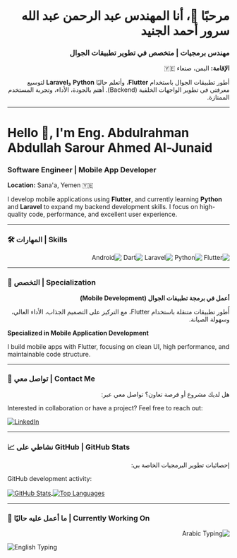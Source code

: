 <!-- 🌍 Arabic Version -->
<h1 dir="rtl">مرحبًا 👋، أنا المهندس عبد الرحمن عبد الله سرور أحمد الجنيد</h1>
<h3 dir="rtl">مهندس برمجيات | متخصص في تطوير تطبيقات الجوال</h3>

<p dir="rtl">
  <strong>الإقامة:</strong> اليمن، صنعاء 🇾🇪
</p>

<p dir="rtl">
  أطور تطبيقات الجوال باستخدام <strong>Flutter</strong>، وأتعلم حاليًا <strong>Python</strong> و<strong>Laravel</strong> لتوسيع معرفتي في تطوير الواجهات الخلفية (Backend).  
  أهتم بالجودة، الأداء، وتجربة المستخدم الممتازة.
</p>

---

<!-- 🌎 English Version -->
<h1 dir="ltr">Hello 👋, I'm Eng. Abdulrahman Abdullah Sarour Ahmed Al-Junaid</h1>
<h3 dir="ltr">Software Engineer | Mobile App Developer</h3>

<p dir="ltr">
  <strong>Location:</strong> Sana'a, Yemen 🇾🇪
</p>

<p dir="ltr">
  I develop mobile applications using <strong>Flutter</strong>, and currently learning <strong>Python</strong> and <strong>Laravel</strong> to expand my backend development skills.  
  I focus on high-quality code, performance, and excellent user experience.
</p>

---

### 🛠️ المهارات | Skills
<p dir="rtl">
  <img src="https://img.shields.io/badge/Flutter-027DFD?style=for-the-badge&logo=flutter&logoColor=white" alt="Flutter">
  <img src="https://img.shields.io/badge/Python-3776AB?style=for-the-badge&logo=python&logoColor=white" alt="Python">
  <img src="https://img.shields.io/badge/Laravel-FF2D20?style=for-the-badge&logo=laravel&logoColor=white" alt="Laravel">
  <img src="https://img.shields.io/badge/Dart-0175C2?style=for-the-badge&logo=dart&logoColor=white" alt="Dart">
  <img src="https://img.shields.io/badge/Android-3DDC84?style=for-the-badge&logo=android&logoColor=white" alt="Android">
</p>

---

### 📱 التخصص | Specialization
<div dir="rtl">
  <p><strong>أعمل في برمجة تطبيقات الجوال (Mobile Development)</strong></p>
  <p>أُطور تطبيقات متنقلة باستخدام Flutter، مع التركيز على التصميم الجذاب، الأداء العالي، وسهولة الصيانة.</p>
</div>

<div dir="ltr">
  <p><strong>Specialized in Mobile Application Development</strong></p>
  <p>I build mobile apps with Flutter, focusing on clean UI, high performance, and maintainable code structure.</p>
</div>

---

### 💼 تواصل معي | Contact Me
<div dir="rtl">
  <p>هل لديك مشروع أو فرصة تعاون؟ تواصل معي عبر:</p>
</div>
<div dir="ltr">
  <p>Interested in collaboration or have a project? Feel free to reach out:</p>
</div>

<p dir="ltr">
  <a href="https://www.linkedin.com/in/abdurlahman-al-juniad-489427365" target="_blank">
    <img src="https://img.shields.io/badge/LinkedIn-0A66C2?style=for-the-badge&logo=linkedin&logoColor=white" alt="LinkedIn">
  </a>
</p>

---

### 📈 نشاطي على GitHub | GitHub Stats
<p dir="rtl">
  إحصائيات تطوير البرمجيات الخاصة بي:
</p>
<div dir="ltr">
  GitHub development activity:
</div>

<p>
  <a href="https://github.com/anuraghazra/github-readme-stats">
    <img align="center" src="https://github-readme-stats.vercel.app/api?username=Abouud95&show_icons=true&theme=radical&locale=en" alt="GitHub Stats" />
  </a>
  <a href="https://github.com/anuraghazra/github-readme-stats">
    <img align="center" src="https://github-readme-stats.vercel.app/api/top-langs/?username=Abouud95&layout=compact&theme=radical&langs_count=6" alt="Top Languages" />
  </a>
</p>

---

### 🎯 ما أعمل عليه حاليًا | Currently Working On
<p dir="rtl">
  <img src="https://readme-typing-svg.demolab.com?font=Fira+Code&size=18&color=1DB954&lines=تطوير+تطبيقات+باستخدام+Flutter;تعلم+Python+ولارافيل;تحسين+تجربة+المستخدم;المساهمة+في+مشاريع+مفتوحة+المصدر" alt="Arabic Typing" />
</p>
<p dir="ltr">
  <img src="https://readme-typing-svg.demolab.com?font=Fira+Code&size=18&color=00B4AB&lines=Building+mobile+apps+with+Flutter;Learning+Python+%26+Laravel;Improving+UX%2FUI+design;Contributing+to+open+source" alt="English Typing" />
</p>
